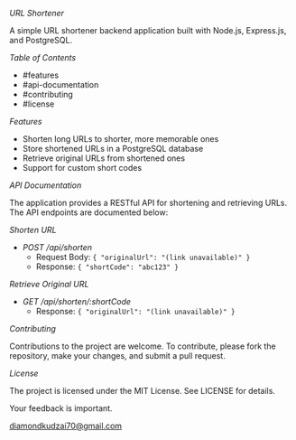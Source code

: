 
*URL Shortener*

A simple URL shortener backend application built with Node.js, Express.js, and PostgreSQL.

*Table of Contents*

- #features
- #api-documentation
- #contributing
- #license

*Features*

- Shorten long URLs to shorter, more memorable ones
- Store shortened URLs in a PostgreSQL database
- Retrieve original URLs from shortened ones
- Support for custom short codes


*API Documentation*

The application provides a RESTful API for shortening and retrieving URLs. The API endpoints are documented below:

*Shorten URL*

- *POST /api/shorten*
    - Request Body: `{ "originalUrl": "(link unavailable)" }`
    - Response: `{ "shortCode": "abc123" }`

*Retrieve Original URL*

- *GET /api/shorten/:shortCode*
    - Response: `{ "originalUrl": "(link unavailable)" }`

*Contributing*

Contributions to the project are welcome. To contribute, please fork the repository, make your changes, and submit a pull request.

*License*

The project is licensed under the MIT License. See LICENSE for details.

Your feedback is important.

diamondkudzai70@gmail.com
